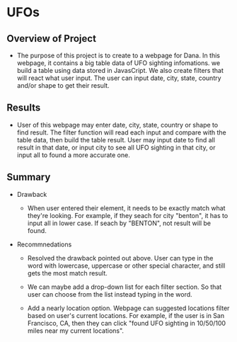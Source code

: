 # UFOs

## Overview of Project
- The purpose of this project is to create to a webpage for Dana. In this webpage, it contains a big table data of UFO sighting infomations. we build a table using data stored in JavasCript. We also create filters that will react what user input. The user can input date, city, state, country and/or shape to get their result. 

## Results
- User of this webpage may enter date, city, state, country or shape to find result. The filter function will read each input and compare with the table data, then build the table result.
User may input date to find all result in that date, or input city to see all UFO sighting in that city, or input all to found a more accurate one.




## Summary
- Drawback
    - When user entered their element, it needs to be exactly match what they're looking. For example, if they seach for city "benton", it has to input all in lower case. If seach by "BENTON", not result will be found.

- Recommnedations
    - Resolved the drawback pointed out above. User can type in the word with lowercase, uppercase or other special character, and still gets the most match result.

    - We can maybe add a drop-down list for each filter section. So that user can choose from the list instead typing in the word. 

    - Add a nearly location option. Webpage can suggested locations filter based on user's current locations. For example, if the user is in San Francisco, CA, then they can click "found UFO sighting in 10/50/100 miles near my current locations".

